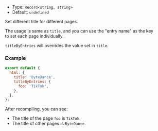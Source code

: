 - Type: `Record<string, string>`
- Default: `undefined`

Set different title for different pages.

The usage is same as `title`, and you can use the "entry name" as the key to set each page individually.

`titleByEntries` will overrides the value set in `title`.

### Example

```js
export default {
  html: {
    title: 'ByteDance',
    titleByEntries: {
      foo: 'TikTok',
    },
  },
};
```

After recompiling, you can see:

- The title of the page `foo` is `TikTok`.
- The title of other pages is `ByteDance`.

